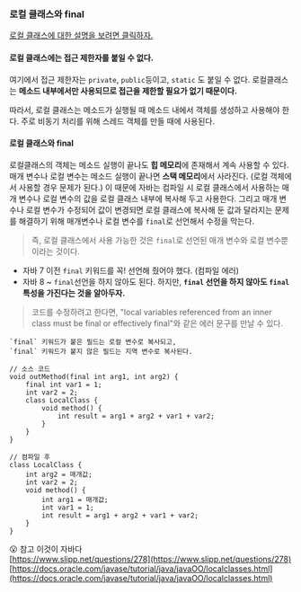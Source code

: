 
### 로컬 클래스와 final

[로컬 클래스에 대한 설명을 보려면 클릭하자.](./java-중첩클래스.md)

#### 로컬 클래스에는 접근 제한자를 붙일 수 없다.
여기에서 접근 제한자는 `private`, `public`등이고, `static` 도 붙일 수 없다.
로컬클래스는 **메소드 내부에서만 사용되므로 접근을 제한할 필요가 없기 때문이다.**

따라서, 로컬 클래스는 메소드가 실행될 때 메소드 내에서 객체를 생성하고 사용해야 한다.
주로 비동기 처리를 위해 스레드 객체를 만들 때에 사용된다.

#### 로컬 클래스와 final

로컬클래스의 객체는 메소드 실행이 끝나도 **힙 메모리**에 존재해서 계속 사용할 수 있다.
매개 변수나 로컬 변수는 메소드 실행이 끝나면 **스택 메모리**에서 사라진다. (로컬 객체에서 사용할 경우 문제가 된다.)
이 때문에 자바는 컴파일 시 로컬 클래스에서 사용하는 매개 변수나 로컬 변수의 값을 로컬 클래스 내부에 복사해 두고 사용한다.
그리고 매개 변수나 로컬 변수가 수정되어 값이 변경되면 로컬 클래스에 복사해 둔 값과 달라지는 문제를 해결하기 위해
매개변수나 로컬 변수를 `final`로 선언해서 수정을 막는다.

> 즉, 로컬 클래스에서 사용 가능한 것은 `final`로 선언된 매개 변수와 로컬 변수뿐이라는 것이다.

- 자바 7 이전
    `final` 키워드를 꼭! 선언해 줬어야 했다. (컴파일 에러)
- 자바 8 ~
    `final`선언을 하지 않아도 된다.
    하지만, **`final` 선언을 하지 않아도 `final` 특성을 가진다는 것을 알아두자.**
    
> 코드를 수정하려고 한다면, "local variables referenced from an inner class must be final or effectively final"와 같은
>에러 문구를 만날 수 있다.

    `final` 키워드가 붙은 필드는 로컬 변수로 복사되고,
    `final` 키워드가 붙지 않은 필드는 지역 변수로 복사된다.
    
```
// 소스 코드
void outMethod(final int arg1, int arg2) {
    final int var1 = 1;
    int var2 = 2;
    class LocalClass {
        void method() {
            int result = arg1 + arg2 + var1 + var2;
        }
    }
}

// 컴파일 후
class LocalClass {
    int arg2 = 매개값;
    int var2 = 2;
    void method() {
        int arg1 = 매개값;
        int var1 = 1;
        int result = arg1 + arg2 + var1 + var2;
    }
}
```

😮 참고
이것이 자바다<br>
[https://www.slipp.net/questions/278](https://www.slipp.net/questions/278)
[https://docs.oracle.com/javase/tutorial/java/javaOO/localclasses.html](https://docs.oracle.com/javase/tutorial/java/javaOO/localclasses.html)
